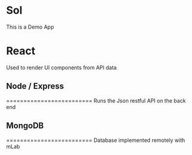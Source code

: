 Sol
=========================
This is a Demo App

React
=========================
Used to render UI components from API data

## Node / Express
=========================
Runs the Json restful API on the back end
## MongoDB
=========================
Database implemented remotely with mLab
